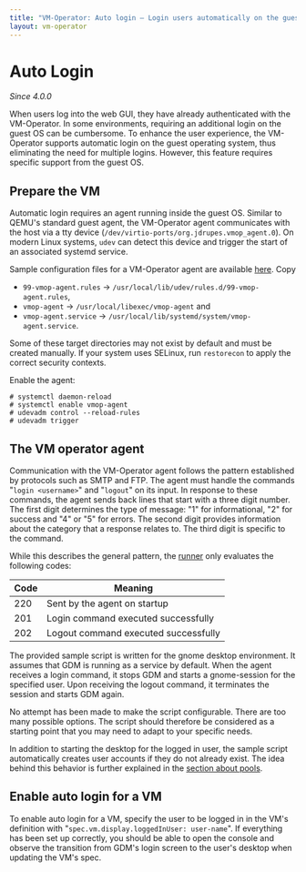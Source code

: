 ```yaml
---
title: "VM-Operator: Auto login — Login users automatically on the guest"
layout: vm-operator
---
```


# Auto Login

*Since 4.0.0*

When users log into the web GUI, they have already authenticated with the
VM-Operator. In some environments, requiring an additional login on the
guest OS can be cumbersome. To enhance the user experience, the VM-Operator
supports automatic login on the guest operating system, thus eliminating
the need for multiple logins. However, this feature requires specific
support from the guest OS.

## Prepare the VM

Automatic login requires an agent running inside the guest OS. Similar
to QEMU's standard guest agent, the VM-Operator agent communicates with
the host via a tty device (`/dev/virtio-ports/org.jdrupes.vmop_agent.0`). On
modern Linux systems, `udev` can detect this device and trigger the start
of an associated systemd service.

Sample configuration files for a VM-Operator agent are available
[here](https://github.com/mnlipp/VM-Operator/tree/main/dev-example/vmop-agent).
Copy

  * `99-vmop-agent.rules` → `/usr/local/lib/udev/rules.d/99-vmop-agent.rules`,
  * `vmop-agent` → `/usr/local/libexec/vmop-agent` and
  * `vmop-agent.service` → `/usr/local/lib/systemd/system/vmop-agent.service`.

Some of these target directories may not exist by default and must be
created manually. If your system uses SELinux, run `restorecon` to apply
the correct security contexts.

Enable the agent:

```console
# systemctl daemon-reload
# systemctl enable vmop-agent
# udevadm control --reload-rules
# udevadm trigger
 ```

## The VM operator agent

Communication with the VM-Operator agent follows the pattern established by
protocols such as SMTP and FTP. The agent must handle the commands
"`login <username>`" and "`logout`" on its input. In response to
these commands, the agent sends back lines that start with a three
digit number. The first digit determines the type of message: "1" for
informational, "2" for success and "4" or "5" for errors. The second
digit provides information about the category that a response relates
to. The third digit is specific to the command.

While this describes the general pattern, the [runner](runner.html)
only evaluates the following codes:

| Code | Meaning |
| ---- | ------- |
| 220  | Sent by the agent on startup |
| 201  | Login command executed successfully |
| 202  | Logout command executed successfully |

The provided sample script is written for the gnome desktop environment.
It assumes that GDM is running as a service by default. When the agent
receives a login command, it stops GDM and starts a gnome-session for
the specified user. Upon receiving the logout command, it terminates
the session and starts GDM again.

No attempt has been made to make the script configurable. There are too
many possible options. The script should therefore be considered as a
starting point that you may need to adapt to your specific needs.

In addition to starting the desktop for the logged in user, the sample
script automatically creates user accounts if they do not already exist.
The idea behind this behavior is further explained in the
[section about pools](pools.html#vm-pools).

## Enable auto login for a VM

To enable auto login for a VM, specify the user to be logged in in the VM's
definition with "`spec.vm.display.loggedInUser: user-name`". If everything has been
set up correctly, you should be able to open the console and observe the
transition from GDM's login screen to the user's desktop when updating the
VM's spec.
